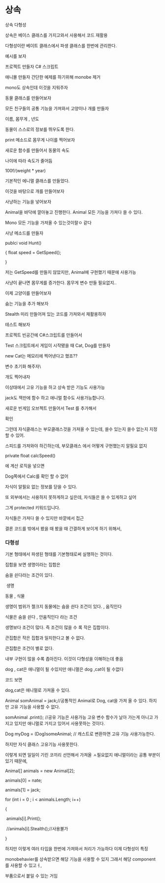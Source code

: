 # 상속

상속 다형성 

상속은 베이스 클래스를 가지고와서 사용해서 코드 재활용 



다형성이란 베이트 클래스에서 파생 클래스를 한번에 관리한다.



예시를 보자



프로젝트 만들자 C# 스크립트



애니몰 만들자 간단한 예제를 하기위해 monobe 제거



mono도 상속인데 이것을 지워주자



동물 클래스를 만들어보자



모든 친구들의 공통 기능을 가져와서 고양이나 개를 만들자

이름, 몸무게 , 년도

동물이 스스로의 정보를 뛰우도록 한다.



print 메소드로 몸무게 나이를 찍어보자



새로운 함수를 만들어서 동물의 속도 



나이에 따라 속도가 줄어듬 

100f/(weight * year)



기본적인 에니멀 클래스를 만들었다.



이것을 바탕으로 개를 만들어보자

사냥하는 기능을 넣어보자

Animal을 바닥에 깔아놓고 진행한다. Animal 모든 기능을 가져다 쓸 수 있다.

Mono 모든 기능을 가져올 수 있는것이랄ㅇ 같다



사냥 메소드를 만들자

publci void Hunt()

{	float speed = GetSpeed();

}

저는 GetSpeed를 만들지 않았지만, Animal에 구현했기 때문에 사용가능



사냥이 끝나면 몸무게를 증가한다. 몸무게 변수 만들 필요없지..



이제 고양이를 만들어보자

숨는 기능을 추가 해보자

Stealth 미리 만들어져 있는 코드를 가져와서 재활용하자



테스트 해보자



프로젝트 빈공간에 C#스크립트를 만들어서 



Test 스크립트에서 게임이 시작됐을 때 Cat, Dog를 만들자

new Cat는 메모리에 찍어낸다고 했죠??

변수 초기화 해주자\

개도 찍어내자

이상태에서 고유 기능을  하고 상속 받은 기능도 사용가능



jack도 잭만에 함수 하고 애니멀 함수도 사용가능합니다.



새로운 빈게임 오브젝트 만들어서 Test 를 추가해서

확인



그런데 자식클래스는 부모클래스것을 가져올 수 있는데,  쓸수 있는지 쓸수 없는지 지정할 수 있어.

스피드를 가져와야 하긴하는데, 부모클래스 에서 어떻게 구현했는지 알필요 없지



private float calcSpeed()

에 계산 로직을 넣으면



Dog쪽에서 Calc를 확인 할 수 없어

자식이 알필요 없는 정보를 닫을 수 있다.



또 외부에서는 사용하지 못하게하고 싶은데, 자식들은 쓸 수 있게하고 싶어

그게 protected 키워드입니다.



자식들은 가져다 쓸 수 있지만 바깥에서 접근



결론 코드를 밖에서 봤을 때 봤을 때 간결하게 보이게 하기 위해서,





### 다형성

기본 형태에서 파생된 형태를 기본형태로써 실행하는 것이다.

집합을 보면 생명이라는 집합은

숨을 쉰다라는 조건이 있다.

​	 생명

동물 ,  식물



생명이 범위가 젤크지 동물에는 숨을 쉰다 조건이 있다. , 움직인다 

식물은 숨을 쉰다 , 안움직인다 라는 조건



생명보다 조건이 많다. 즉 조건이 많을 수 록 작은 집합이다.



큰집합은 작은 집합과 일치한다고 볼 수 없다.



큰집합은 조건이 별로 없다.



내부 구현이 많을 수록 좁아진다. 이것이 다형성을 이해하는데 좋음



dog , cat은 애니멀이 될 수있지만 애니멀은 dog ,cat이 될 수없다



코드 보면



dog,cat은 애니멀로 가져올 수 있다.

Animal somAnimal = jack;//공통적인 Animal로 Dog, cat을 가져 올 수 있다. 하지만 고유 기능을 사용할 수 없다.

somAnimal .print(); //공유 기능은 사용가능 고유 변수 함수가 날아 가는게 아니고 가지고 있지만 애니멀로 가지고 있어서 사용못하는 것이다.

Dog myDog = (Dog)someAnimal; // 캐스트로 변환하면 고유 기능 사용가능한다.

하지만 자식 클래스 고유기능 사용못한다.



이렇게 되면 일일이 기린 코끼리 선언해서 가져올 ㅅ필요없지 애니멀이라는 공통 부분이 있기 때문에,

Animal[] animals = new Animal[2];

animals[0] = nate;

animals[1] = jack;



for (int i = 0 ; i < animals.Length; i++)

{

​	animals[i].Print();

​	//animals[i].Stealth();//사용불가

}

하지만 이렇게 여러 타입을  한번에 가져와서 처리가 가능하다 이제 다형성이 특징



monobehavier를 상속받으면 해당 기능을 사용할 수 있지 그래서 해당 component 를 사용할 수 있고ㅓ,

부품으로서 붙일 수 있는 거임